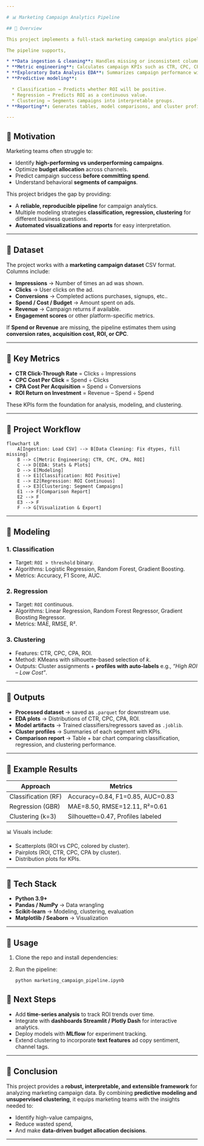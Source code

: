 ```yaml
---

# 📊 Marketing Campaign Analytics Pipeline

## 🔹 Overview

This project implements a full-stack marketing campaign analytics pipeline in Python. The goal is to transform raw campaign datasets impressions, clicks, conversions, costs, engagement metrics into **actionable insights** that drive marketing decisions.

The pipeline supports,

* **Data ingestion & cleaning**: Handles missing or inconsistent columns e.g., Spend, Revenue.
* **Metric engineering**: Calculates campaign KPIs such as CTR, CPC, CPA, and ROI.
* **Exploratory Data Analysis EDA**: Summarizes campaign performance with plots and statistics.
* **Predictive modeling**:

  * Classification → Predicts whether ROI will be positive.
  * Regression → Predicts ROI as a continuous value.
  * Clustering → Segments campaigns into interpretable groups.
* **Reporting**: Generates tables, model comparisons, and cluster profiles with labels like *“High ROI – Low Cost”*.

---
```


## 🔹 Motivation

Marketing teams often struggle to:

* Identify **high-performing vs underperforming campaigns**.
* Optimize **budget allocation** across channels.
* Predict campaign success **before committing spend**.
* Understand behavioral **segments of campaigns**.

This project bridges the gap by providing:

* A **reliable, reproducible pipeline** for campaign analytics.
* Multiple modeling strategies **classification, regression, clustering** for different business questions.
* **Automated visualizations and reports** for easy interpretation.

---

## 🔹 Dataset

The project works with a **marketing campaign dataset** CSV format. Columns include:

* **Impressions** → Number of times an ad was shown.
* **Clicks** → User clicks on the ad.
* **Conversions** → Completed actions purchases, signups, etc..
* **Spend / Cost / Budget** → Amount spent on ads.
* **Revenue** → Campaign returns if available.
* **Engagement scores** or other platform-specific metrics.

If **Spend or Revenue** are missing, the pipeline estimates them using **conversion rates, acquisition cost, ROI, or CPC**.

---

## 🔹 Key Metrics

* **CTR Click-Through Rate** = Clicks ÷ Impressions
* **CPC Cost Per Click** = Spend ÷ Clicks
* **CPA Cost Per Acquisition** = Spend ÷ Conversions
* **ROI Return on Investment** = Revenue – Spend ÷ Spend

These KPIs form the foundation for analysis, modeling, and clustering.

---

## 🔹 Project Workflow

```mermaid
flowchart LR
    A[Ingestion: Load CSV] --> B[Data Cleaning: Fix dtypes, fill missing]
    B --> C[Metric Engineering: CTR, CPC, CPA, ROI]
    C --> D[EDA: Stats & Plots]
    D --> E[Modeling]
    E --> E1[Classification: ROI Positive]
    E --> E2[Regression: ROI Continuous]
    E --> E3[Clustering: Segment Campaigns]
    E1 --> F[Comparison Report]
    E2 --> F
    E3 --> F
    F --> G[Visualization & Export]
```

---

## 🔹 Modeling

### 1. **Classification**

* Target: `ROI > threshold` binary.
* Algorithms: Logistic Regression, Random Forest, Gradient Boosting.
* Metrics: Accuracy, F1 Score, AUC.

### 2. **Regression**

* Target: `ROI` continuous.
* Algorithms: Linear Regression, Random Forest Regressor, Gradient Boosting Regressor.
* Metrics: MAE, RMSE, R².

### 3. **Clustering**

* Features: CTR, CPC, CPA, ROI.
* Method: KMeans with silhouette-based selection of *k*.
* Outputs: Cluster assignments + **profiles with auto-labels** e.g., *“High ROI – Low Cost”*.

---

## 🔹 Outputs

* **Processed dataset** → saved as `.parquet` for downstream use.
* **EDA plots** → Distributions of CTR, CPC, CPA, ROI.
* **Model artifacts** → Trained classifiers/regressors saved as `.joblib`.
* **Cluster profiles** → Summaries of each segment with KPIs.
* **Comparison report** → Table + bar chart comparing classification, regression, and clustering performance.

---

## 🔹 Example Results

| Approach            | Metrics                           |
| ------------------- | --------------------------------- |
| Classification (RF) | Accuracy=0.84, F1=0.85, AUC=0.83  |
| Regression (GBR)    | MAE=8.50, RMSE=12.11, R²=0.61     |
| Clustering (k=3)    | Silhouette=0.47, Profiles labeled |

📊 Visuals include:

* Scatterplots (ROI vs CPC, colored by cluster).
* Pairplots (ROI, CTR, CPC, CPA by cluster).
* Distribution plots for KPIs.

---

## 🔹 Tech Stack

* **Python 3.9+**
* **Pandas / NumPy** → Data wrangling
* **Scikit-learn** → Modeling, clustering, evaluation
* **Matplotlib / Seaborn** → Visualization

---

## 🔹 Usage

1. Clone the repo and install dependencies:

2. Run the pipeline:

   ```bash
   python marketing_campaign_pipeline.ipynb
   ```

## 🔹 Next Steps

* Add **time-series analysis** to track ROI trends over time.
* Integrate with **dashboards Streamlit / Plotly Dash** for interactive analytics.
* Deploy models with **MLflow** for experiment tracking.
* Extend clustering to incorporate **text features** ad copy sentiment, channel tags.

---

## 🔹 Conclusion

This project provides a **robust, interpretable, and extensible framework** for analyzing marketing campaign data. By combining **predictive modeling and unsupervised clustering**, it equips marketing teams with the insights needed to:

* Identify high-value campaigns,
* Reduce wasted spend,
* And make **data-driven budget allocation decisions**.

---
